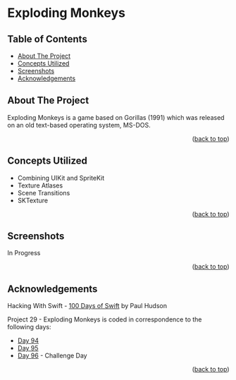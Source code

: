 # Exploding Monkeys


<!-- Table of Contents -->
## Table of Contents
* [About The Project](#about-the-project)
* [Concepts Utilized](#concepts-utilized)
* [Screenshots](#screenshots)
* [Acknowledgements](#acknowledgements)


<!-- ABOUT THE PROJECT -->
## About The Project

Exploding Monkeys is a game based on Gorillas (1991) which was released on an old text-based operating system, MS-DOS.

<p align="right">(<a href="#top">back to top</a>)</p>


<!-- CONCEPTS UTILIZED -->
## Concepts Utilized
* Combining UIKit and SpriteKit
* Texture Atlases
* Scene Transitions
* SKTexture

<p align="right">(<a href="#top">back to top</a>)</p>


<!-- SCREENSHOTS -->
## Screenshots
In Progress

<p align="right">(<a href="#top">back to top</a>)</p>


<!-- ACKNOWLEDGEMENTS -->
## Acknowledgements
Hacking With Swift - [100 Days of Swift] by Paul Hudson

Project 29 - Exploding Monkeys is coded in correspondence to the following days:
* [Day 94]
* [Day 95]
* [Day 96] - Challenge Day

<p align="right">(<a href="#top">back to top</a>)</p>



<!-- MARKDOWN LINKS & IMAGES -->
<!-- https://www.markdownguide.org/basic-syntax/#reference-style-links -->
[100 Days of Swift]: https://www.hackingwithswift.com/100 (100 Days of Swift)
[Day 94]: https://www.hackingwithswift.com/100/94
[Day 95]: https://www.hackingwithswift.com/100/95
[Day 96]: https://www.hackingwithswift.com/100/96
